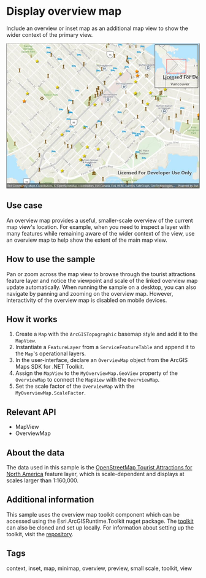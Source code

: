 # Display overview map

Include an overview or inset map as an additional map view to show the wider context of the primary view. 

![Image of display overview map](displayoverviewmap.jpg)

## Use case

An overview map provides a useful, smaller-scale overview of the current map view's location. For example, when you need to inspect a layer with many features while remaining aware of the wider context of the view, use an overview map to help show the extent of the main map view.

## How to use the sample

Pan or zoom across the map view to browse through the tourist attractions feature layer and notice the viewpoint and scale of the linked overview map update automatically. When running the sample on a desktop, you can also navigate by panning and zooming on the overview map. However, interactivity of the overview map is disabled on mobile devices.

## How it works

1. Create a `Map` with the `ArcGISTopographic` basemap style and add it to the `MapView`.
2. Instantiate a `FeatureLayer` from a `ServiceFeatureTable` and append it to the `Map`'s operational layers.
3. In the user-interface, declare an `OverviewMap` object from the ArcGIS Maps SDK for .NET Toolkit.
4. Assign the `MapView` to the `MyOverviewMap.GeoView` property of the `OverviewMap` to connect the `MapView` with the `OverviewMap`.
5. Set the scale factor of the `OverviewMap` with the `MyOverviewMap.ScaleFactor`.

## Relevant API

* MapView
* OverviewMap

## About the data

The data used in this sample is the [OpenStreetMap Tourist Attractions for North America](https://www.arcgis.com/home/item.html?id=97ceed5cfc984b4399e23888f6252856) feature layer, which is scale-dependent and displays at scales larger than 1:160,000.

## Additional information

 This sample uses the overview map toolkit component which can be accessed using the Esri.ArcGISRuntime.Toolkit nuget package. The [toolkit](https://github.com/Esri/arcgis-toolkit-dotnet) can also be cloned and set up locally. For information about setting up the toolkit, visit the [repository](https://github.com/Esri/arcgis-toolkit-dotnet/blob/main/README.md).

## Tags

context, inset, map, minimap, overview, preview, small scale, toolkit, view
